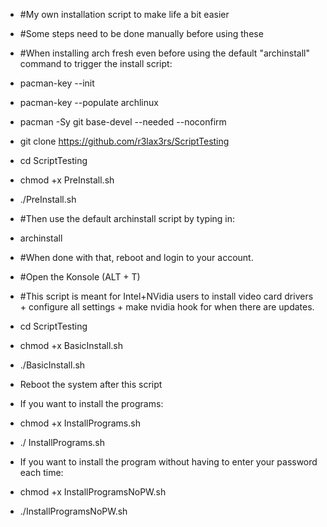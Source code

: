 -   #My own installation script to make life a bit easier
-   #Some steps need to be done manually before using these
-   #When installing arch fresh even before using the default "archinstall" command to trigger the install script:
-   pacman-key --init
-   pacman-key --populate archlinux
-   pacman -Sy git base-devel --needed --noconfirm
-   git clone https://github.com/r3lax3rs/ScriptTesting
-   cd ScriptTesting
-   chmod +x PreInstall.sh
-   ./PreInstall.sh

-  #Then use the default archinstall script by typing in:
-  archinstall

-  #When done with that, reboot and login to your account.
-  #Open the Konsole (ALT + T)
-  #This script is meant for Intel+NVidia users to install video card drivers + configure all settings + make nvidia hook for when there are updates.
-  cd ScriptTesting
-  chmod +x BasicInstall.sh
-  ./BasicInstall.sh
- Reboot the system after this script

- If you want to install the programs:
- chmod +x InstallPrograms.sh
- ./ InstallPrograms.sh

- If you want to install the program without having to enter your password each time:
- chmod +x InstallProgramsNoPW.sh
- ./InstallProgramsNoPW.sh
